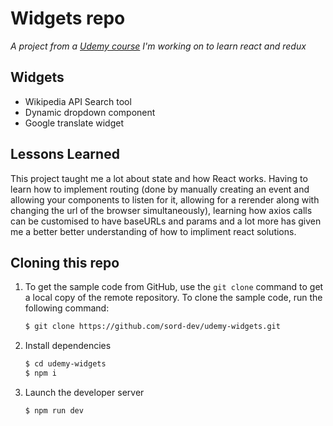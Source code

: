 # Widgets repo

*A project from a [Udemy course](https://www.udemy.com/course/react-redux/learn/lecture/12531408#content) I'm working on to learn react and redux*

## Widgets

 - Wikipedia API Search tool
 - Dynamic dropdown component
 - Google translate widget

## Lessons Learned

This project taught me a lot about state and how React works. Having to learn how to implement routing (done by manually creating an event and allowing your components to listen for it, allowing for a rerender along with changing the url of the browser simultaneously), learning how axios calls can be customised to have baseURLs and params and a lot more has given me a better better understanding of how to impliment react solutions.


## Cloning this repo

1.  To get the sample code from GitHub, use the  `git clone`  command to get a local copy of the remote repository. To clone the sample code, run the following command:
    
    ```bash
    $ git clone https://github.com/sord-dev/udemy-widgets.git
    ```

    
2.  Install dependencies
    ``` bash 
    $ cd udemy-widgets
    $ npm i
	```

3.  Launch the developer server
    ``` bash 
    $ npm run dev
	```
